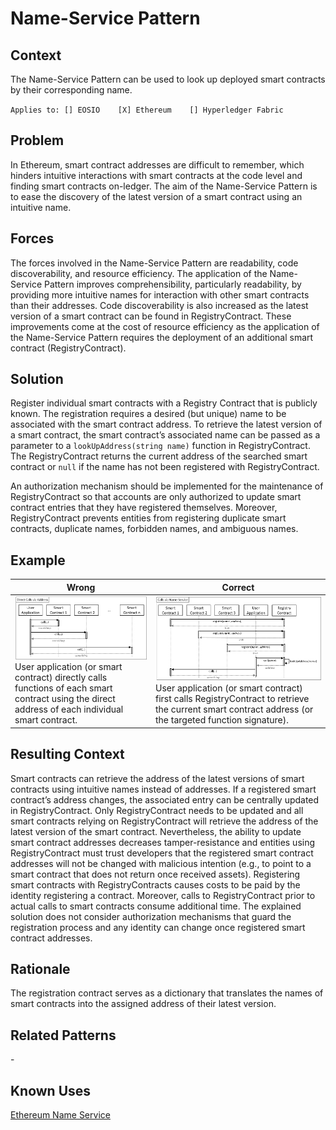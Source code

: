 # Name-Service Pattern
## Context
The Name-Service Pattern can be used to look up deployed smart contracts by their corresponding name.

``Applies to: [] EOSIO    [X] Ethereum    [] Hyperledger Fabric``

## Problem
In Ethereum, smart contract addresses are difficult to remember, which hinders intuitive interactions with smart contracts at the code level and finding smart contracts on-ledger. The aim of the Name-Service Pattern is to ease the discovery of the latest version of a smart contract using an intuitive name.

## Forces
The forces involved in the Name-Service Pattern are readability, code discoverability, and resource efficiency. The application of the Name-Service Pattern improves comprehensibility, particularly readability, by providing more intuitive names for interaction with other smart contracts than their addresses. Code discoverability is also increased as the latest version of a smart contract can be found in RegistryContract. These improvements come at the cost of resource efficiency as the application of the Name-Service Pattern requires the deployment of an additional smart contract (RegistryContract).

## Solution
Register individual smart contracts with a Registry Contract that is publicly known. The registration requires a desired (but unique) name to be associated with the smart contract address. To retrieve the latest version of a smart contract, the smart contract’s associated name can be passed as a parameter to a `lookUpAddress(string name)` function in RegistryContract. The RegistryContract returns the current address of the searched smart contract or `null` if the name has not been registered with RegistryContract.

An authorization mechanism should be implemented for the maintenance of RegistryContract so that accounts are only authorized to update smart contract entries that they have registered themselves. Moreover, RegistryContract prevents entities from registering duplicate smart contracts, duplicate names, forbidden names, and ambiguous names.

## Example
Wrong | Correct
------------- | -------------
![Wrong](Name-Service%20Antipattern_Wrong.png)User application (or smart contract) directly calls functions of each smart contract using the direct address of each individual smart contract. | ![Correct](Name-Service%20Pattern_Right.png)User application (or smart contract) first calls RegistryContract to retrieve the current smart contract address (or the targeted function signature).

## Resulting Context
Smart contracts can retrieve the address of the latest versions of smart contracts using intuitive names instead of addresses. If a registered smart contract’s address changes, the associated entry can be centrally updated in RegistryContract. Only RegistryContract needs to be updated and all smart contracts relying on RegistryContract will retrieve the address of the latest version of the smart contract. Nevertheless, the ability to update smart contract addresses decreases tamper-resistance and entities using RegistryContract must trust developers that the registered smart contract addresses will not be changed with malicious intention (e.g., to point to a smart contract that does not return once received assets). Registering smart contracts with RegistryContracts causes costs to be paid by the identity registering a contract. Moreover, calls to RegistryContract prior to actual calls to smart contracts consume additional time. The explained solution does not consider authorization mechanisms that guard the registration process and any identity can change once registered smart contract addresses.

## Rationale
The registration contract serves as a dictionary that translates the names of smart contracts into the assigned address of their latest version.

## Related Patterns
\-
## Known Uses
[Ethereum Name Service](https://docs.ens.domains/)
